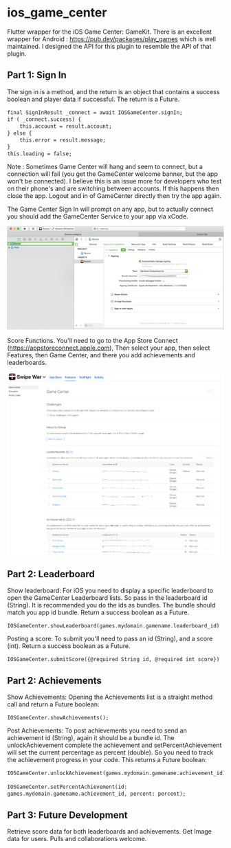 # ios_game_center

Flutter wrapper for the iOS Game Center: GameKit. There is an excellent wrapper for Android : https://pub.dev/packages/play_games which is well maintained. I designed the API for this plugin to resemble the API of that plugin.

## Part 1: Sign In 
The sign in is a method, and the return is an object that contains a success boolean and player data if successful. The return is a Future.
 
    final SignInResult _connect = await IOSGameCenter.signIn;
    if ( _connect.success) {
        this.account = result.account;
    } else {
        this.error = result.message;
    }
    this.loading = false;

Note : Sometimes Game Center will hang and seem to connect, but a connection will fail (you get the GameCenter welcome banner,  but the app won't be connected). I believe this is an issue more for developers who test on their phone's and are switching between accounts. If this happens then close the app. Logout and in of GameCenter directly then try the app again.
    
    
The Game Center Sign In will prompt on any app, but to actually connect you should add the GameCenter Service to your app via xCode.

![](_image/gamecenter_01.jpg)
    
    
Score Functions. You'll need to go to the App Store Connect (https://appstoreconnect.apple.com), Then select your app, then select Features, then Game Center, and there you add achievements and leaderboards.

![](_image/gamecenter_02.jpg)
 

## Part 2: Leaderboard
Show leaderboard:
For iOS you need to display a specific leaderboard to open the GameCenter Leaderboard lists. So pass in the leaderboard id (String). It is recommended you do the ids as bundles. The bundle should match you app id bundle. Return a success boolean as a Future.

    IOSGameCenter.showLeaderboard(games.mydomain.gamename.leaderboard_id) 
    
Posting a score: 
To submit you'll need to pass an id (String), and a score (int).  Return a
 success boolean as a Future.

    IOSGameCenter.submitScore({@required String id, @required int score})

## Part 2: Achievements 
Show Achievements:
Opening the Achievements list is a straight method call and return a Future boolean:

    IOSGameCenter.showAchievements();

Post Achievements:
To post achievements you need to send an achievement id (String), again it should be a bundle id. The unlockAchievement complete the achievement and setPercentAchievement will set the current percentage as percent (double). So you need to track the achievement progress in your code. This returns a Future boolean:

    IOSGameCenter.unlockAchievement(games.mydomain.gamename.achievement_id);
    
    IOSGameCenter.setPercentAchievement(id: games.mydomain.gamename.achievement_id, percent: percent);
    
## Part 3: Future Development
Retrieve score data for both leaderboards and achievements. Get Image data for users. Pulls and collaborations welcome.   